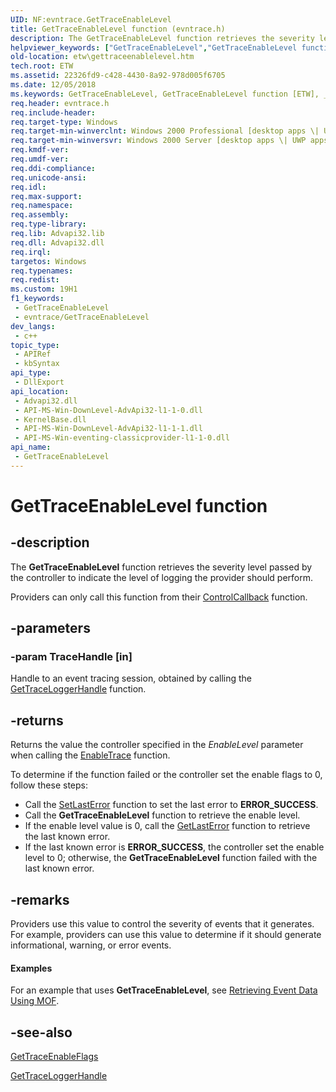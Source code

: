 ```yaml
---
UID: NF:evntrace.GetTraceEnableLevel
title: GetTraceEnableLevel function (evntrace.h)
description: The GetTraceEnableLevel function retrieves the severity level passed by the controller to indicate the level of logging the provider should perform. Providers can only call this function from their ControlCallback function.
helpviewer_keywords: ["GetTraceEnableLevel","GetTraceEnableLevel function [ETW]","_evt_gettraceenablelevel","base.gettraceenablelevel","etw.gettraceenablelevel","evntrace/GetTraceEnableLevel"]
old-location: etw\gettraceenablelevel.htm
tech.root: ETW
ms.assetid: 22326fd9-c428-4430-8a92-978d005f6705
ms.date: 12/05/2018
ms.keywords: GetTraceEnableLevel, GetTraceEnableLevel function [ETW], _evt_gettraceenablelevel, base.gettraceenablelevel, etw.gettraceenablelevel, evntrace/GetTraceEnableLevel
req.header: evntrace.h
req.include-header: 
req.target-type: Windows
req.target-min-winverclnt: Windows 2000 Professional [desktop apps \| UWP apps]
req.target-min-winversvr: Windows 2000 Server [desktop apps \| UWP apps]
req.kmdf-ver: 
req.umdf-ver: 
req.ddi-compliance: 
req.unicode-ansi: 
req.idl: 
req.max-support: 
req.namespace: 
req.assembly: 
req.type-library: 
req.lib: Advapi32.lib
req.dll: Advapi32.dll
req.irql: 
targetos: Windows
req.typenames: 
req.redist: 
ms.custom: 19H1
f1_keywords:
 - GetTraceEnableLevel
 - evntrace/GetTraceEnableLevel
dev_langs:
 - c++
topic_type:
 - APIRef
 - kbSyntax
api_type:
 - DllExport
api_location:
 - Advapi32.dll
 - API-MS-Win-DownLevel-AdvApi32-l1-1-0.dll
 - KernelBase.dll
 - API-MS-Win-DownLevel-AdvApi32-l1-1-1.dll
 - API-MS-Win-eventing-classicprovider-l1-1-0.dll
api_name:
 - GetTraceEnableLevel
---
```


# GetTraceEnableLevel function


## -description

The 
<b>GetTraceEnableLevel</b> function retrieves the severity level passed by the controller to indicate the level of logging the provider should perform.
			

Providers can only call this function from their 
<a href="/windows/desktop/ETW/controlcallback">ControlCallback</a> function.

## -parameters

### -param TraceHandle [in]

Handle to an event tracing session, obtained by calling the 
<a href="/windows/desktop/ETW/gettraceloggerhandle">GetTraceLoggerHandle</a> function.

## -returns

Returns the value the controller specified in the <i>EnableLevel</i> parameter when calling the 
<a href="/windows/desktop/ETW/enabletrace">EnableTrace</a> function. 
						

To determine if the function failed or the controller set the enable flags to 0, follow these steps:<ul>
<li>Call the <a href="/windows/desktop/api/errhandlingapi/nf-errhandlingapi-setlasterror">SetLastError</a> function to set the last error to <b>ERROR_SUCCESS</b>.</li>
<li>Call the <b>GetTraceEnableLevel</b> function to retrieve the enable level.</li>
<li>If the enable level value is 0, call the 
<a href="/windows/desktop/api/errhandlingapi/nf-errhandlingapi-getlasterror">GetLastError</a> function to retrieve the last known error.</li>
<li>If the last known error is <b>ERROR_SUCCESS</b>, the controller set the enable level to 0; otherwise, the <b>GetTraceEnableLevel</b> function failed with the last known error. </li>
</ul>

## -remarks

Providers use this value to control the severity of events that it generates. For example, providers can use this value to determine if it should generate informational, warning, or error events.


#### Examples

For an example that uses 
<b>GetTraceEnableLevel</b>, see 
<a href="/windows/desktop/ETW/retrieving-event-data-using-mof">Retrieving Event Data Using MOF</a>.

<div class="code"></div>

## -see-also

<a href="/windows/desktop/ETW/gettraceenableflags">GetTraceEnableFlags</a>



<a href="/windows/desktop/ETW/gettraceloggerhandle">GetTraceLoggerHandle</a>